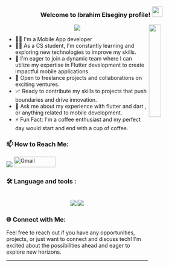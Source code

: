 

<h3 align="center">
  Welcome to Ibrahim Elseginy profile!
  <img src="https://media.giphy.com/media/hvRJCLFzcasrR4ia7z/giphy.gif" width="28">
</h3>

 <img src="https://github.com/ibrahimelseginy/ibrahimelseginy/blob/master/profile-img.png" align="right" width="25%"/>

<!-- Typing SVG by DenverCoder1 - https://github.com/DenverCoder1/readme-typing-svg -->
<p align="center">
  <a href="https://github.com/DenverCoder1/readme-typing-svg"><img src="https://readme-typing-svg.herokuapp.com/?lines=Mobile%20App%20developer;Always%20learning%20new%20things&font=Fira%20Code&center=true&width=440&height=45&color=f75c7e&vCenter=true&size=22"></a>
</p> 


- 👨‍💻 I'm a Mobile App developer  
- 👨‍💻 As a CS student, I'm constantly learning and exploring
  new technologies to improve my skills.
- 🚀 I'm eager to join a dynamic team where I can utilize my expertise in Flutter development to create impactful mobile applications.
- 💼 Open to freelance projects and collaborations on exciting ventures.
- 📈 Ready to contribute my skills to projects that push boundaries and drive innovation.
- 💬 Ask me about my experience with flutter and dart , or anything related to mobile development.
- ⚡ Fun Fact: I'm a coffee enthusiast and my perfect day would start and end with a cup of coffee.



### 📫 How to Reach Me: 

<a href="https://linkedin.com/in/IbrahimElseginy" target="_blank"><img src="https://img.shields.io/badge/-Ibrahim%20Elseginy-0077B5?style=for-the-badge&logo=Linkedin&logoColor=white"/></a>
<a href="mailto:ibrahimelseginy020@gmail.com">
        <img src="https://img.shields.io/badge/Gmail-red?style=flat-square&logo=gmail&logoColor=white" alt="Gmail" style="height: 28px; width: 110px;"> </a>
<br>
   
### 🛠 Language and tools :
 <br>

<div align="center">
    <img src="https://skillicons.dev/icons?i=flutter,dart,firebase,git,github" />
    <img src="https://skillicons.dev/icons?i=androidstudio,vscode,figma,xd,postman" /><br>
</div> 

### 🌐 Connect with Me:
Feel free to reach out if you have any opportunities, projects, or just want to connect and discuss tech! I'm excited about the possibilities ahead and eager to explore new horizons.

---
